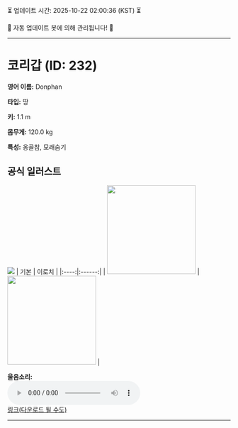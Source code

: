 
⏳ 업데이트 시간: 2025-10-22 02:00:36 (KST) ⏳

🤖 자동 업데이트 봇에 의해 관리됩니다! 🤖

---

# 코리갑 (ID: 232)
**영어 이름:** Donphan

**타입:** 땅

**키:** 1.1 m

**몸무게:** 120.0 kg

**특성:** 옹골참, 모래숨기

## 공식 일러스트
![](https://raw.githubusercontent.com/PokeAPI/sprites/master/sprites/pokemon/other/official-artwork/232.png)
| 기본 | 이로치 |
|:----:|:------:|
| <img src="http://play.pokemonshowdown.com/sprites/ani/donphan.gif" width="200"> | <img src="http://play.pokemonshowdown.com/sprites/ani-shiny/donphan.gif" width="200"> |

**울음소리:**<br><audio controls src="https://raw.githubusercontent.com/PokeAPI/cries/main/cries/pokemon/latest/232.ogg"></audio><br> [링크(다운로드 될 수도)](https://raw.githubusercontent.com/PokeAPI/cries/main/cries/pokemon/latest/232.ogg)


---
